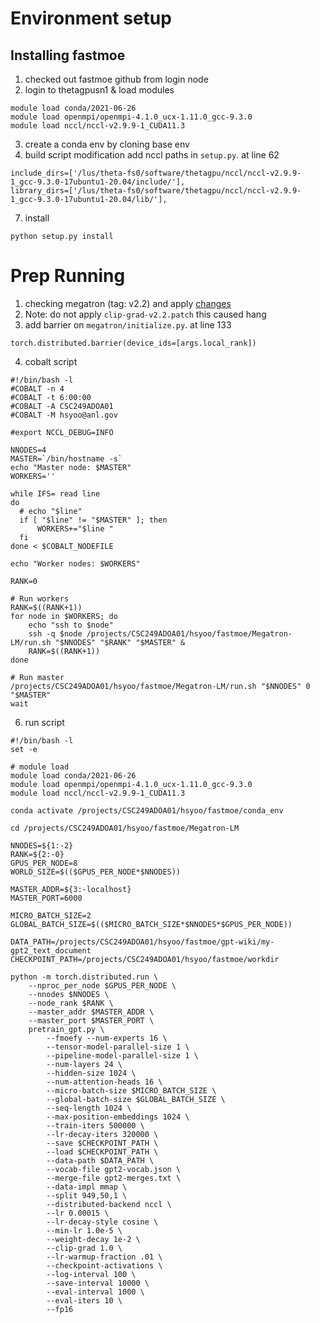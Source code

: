 # Environment setup
## Installing fastmoe
1. checked out fastmoe github from login node
2. login to thetagpusn1 & load modules
```
module load conda/2021-06-26
module load openmpi/openmpi-4.1.0_ucx-1.11.0_gcc-9.3.0
module load nccl/nccl-v2.9.9-1_CUDA11.3
```
3. create a conda env by cloning base env
4. build script modification
add nccl paths in `setup.py`. at line 62
```
include_dirs=['/lus/theta-fs0/software/thetagpu/nccl/nccl-v2.9.9-1_gcc-9.3.0-17ubuntu1-20.04/include/'],
library_dirs=['/lus/theta-fs0/software/thetagpu/nccl/nccl-v2.9.9-1_gcc-9.3.0-17ubuntu1-20.04/lib/'],
```
7. install
```
python setup.py install
```

# Prep Running
1. checking megatron (tag: v2.2) and apply [changes](https://github.com/laekov/fastmoe/blob/master/examples/megatron/fmoefy-v2.2.patch)
2. Note: do not apply `clip-grad-v2.2.patch` this caused hang
3. add barrier on `megatron/initialize.py`. at line 133
```
torch.distributed.barrier(device_ids=[args.local_rank])
```
4. cobalt script
```
#!/bin/bash -l
#COBALT -n 4
#COBALT -t 6:00:00
#COBALT -A CSC249ADOA01
#COBALT -M hsyoo@anl.gov

#export NCCL_DEBUG=INFO

NNODES=4
MASTER=`/bin/hostname -s`
echo "Master node: $MASTER"
WORKERS=''

while IFS= read line
do
  # echo "$line"
  if [ "$line" != "$MASTER" ]; then
      WORKERS+="$line "
  fi
done < $COBALT_NODEFILE

echo "Worker nodes: $WORKERS"

RANK=0

# Run workers
RANK=$((RANK+1))
for node in $WORKERS; do
    echo "ssh to $node"
    ssh -q $node /projects/CSC249ADOA01/hsyoo/fastmoe/Megatron-LM/run.sh "$NNODES" "$RANK" "$MASTER" &
    RANK=$((RANK+1))
done

# Run master
/projects/CSC249ADOA01/hsyoo/fastmoe/Megatron-LM/run.sh "$NNODES" 0 "$MASTER"
wait
```
6. run script
```
#!/bin/bash -l
set -e

# module load
module load conda/2021-06-26
module load openmpi/openmpi-4.1.0_ucx-1.11.0_gcc-9.3.0
module load nccl/nccl-v2.9.9-1_CUDA11.3

conda activate /projects/CSC249ADOA01/hsyoo/fastmoe/conda_env

cd /projects/CSC249ADOA01/hsyoo/fastmoe/Megatron-LM

NNODES=${1:-2}
RANK=${2:-0}
GPUS_PER_NODE=8
WORLD_SIZE=$(($GPUS_PER_NODE*$NNODES))

MASTER_ADDR=${3:-localhost}
MASTER_PORT=6000

MICRO_BATCH_SIZE=2
GLOBAL_BATCH_SIZE=$(($MICRO_BATCH_SIZE*$NNODES*$GPUS_PER_NODE))

DATA_PATH=/projects/CSC249ADOA01/hsyoo/fastmoe/gpt-wiki/my-gpt2_text_document
CHECKPOINT_PATH=/projects/CSC249ADOA01/hsyoo/fastmoe/workdir

python -m torch.distributed.run \
    --nproc_per_node $GPUS_PER_NODE \
    --nnodes $NNODES \
    --node_rank $RANK \
    --master_addr $MASTER_ADDR \
    --master_port $MASTER_PORT \
    pretrain_gpt.py \
        --fmoefy --num-experts 16 \
        --tensor-model-parallel-size 1 \
        --pipeline-model-parallel-size 1 \
        --num-layers 24 \
        --hidden-size 1024 \
        --num-attention-heads 16 \
        --micro-batch-size $MICRO_BATCH_SIZE \
        --global-batch-size $GLOBAL_BATCH_SIZE \
        --seq-length 1024 \
        --max-position-embeddings 1024 \
        --train-iters 500000 \
        --lr-decay-iters 320000 \
        --save $CHECKPOINT_PATH \
        --load $CHECKPOINT_PATH \
        --data-path $DATA_PATH \
        --vocab-file gpt2-vocab.json \
        --merge-file gpt2-merges.txt \
        --data-impl mmap \
        --split 949,50,1 \
        --distributed-backend nccl \
        --lr 0.00015 \
        --lr-decay-style cosine \
        --min-lr 1.0e-5 \
        --weight-decay 1e-2 \
        --clip-grad 1.0 \
        --lr-warmup-fraction .01 \
        --checkpoint-activations \
        --log-interval 100 \
        --save-interval 10000 \
        --eval-interval 1000 \
        --eval-iters 10 \
        --fp16
```

